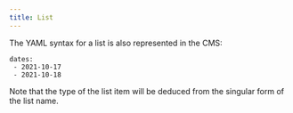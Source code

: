 ```yaml
---
title: List
---
```

The YAML syntax for a list is also represented in the CMS:

    dates:
     - 2021-10-17
     - 2021-10-18

Note that the type of the list item will be deduced from the singular form of the list name.

